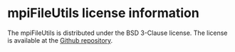 # mpiFileUtils license information

The mpiFileUtils is distributed under the BSD 3-Clause license. The license is
available at the
[Github repository](https://github.com/hpc/mpifileutils/blob/main/LICENSE).